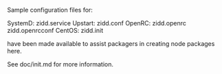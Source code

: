 Sample configuration files for:

SystemD: zidd.service
Upstart: zidd.conf
OpenRC:  zidd.openrc
         zidd.openrcconf
CentOS:  zidd.init

have been made available to assist packagers in creating node packages here.

See doc/init.md for more information.
